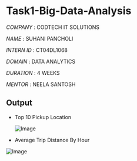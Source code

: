 # Task1-Big-Data-Analysis

*COMPANY* : CODTECH IT SOLUTIONS

*NAME* : SUHANI PANCHOLI

*INTERN ID* : CT04DL1068

*DOMAIN* : DATA ANALYTICS

*DURATION* : 4 WEEKS

*MENTOR* : NEELA SANTOSH

## Output 
- Top 10 Pickup Location

  ![Image](https://github.com/user-attachments/assets/f2980192-e91e-4b7e-b9da-8adb50f4e9da)

- Average Trip Distance By Hour
  
 ![Image](https://github.com/user-attachments/assets/6dc9a618-fff0-4ee7-88f9-4a5023f49878)
